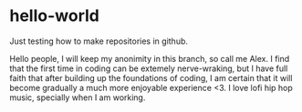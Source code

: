 # hello-world
Just testing how to make repositories in github.

Hello people, I will keep my anonimity in this branch, so call me Alex. 
I find that the first time in coding can be extemely nerve-wraking, but I have full faith that after building up the foundations of coding, I am certain that it will become gradually a much more enjoyable experience <3. I love lofi hip hop music, specially when I am working.
